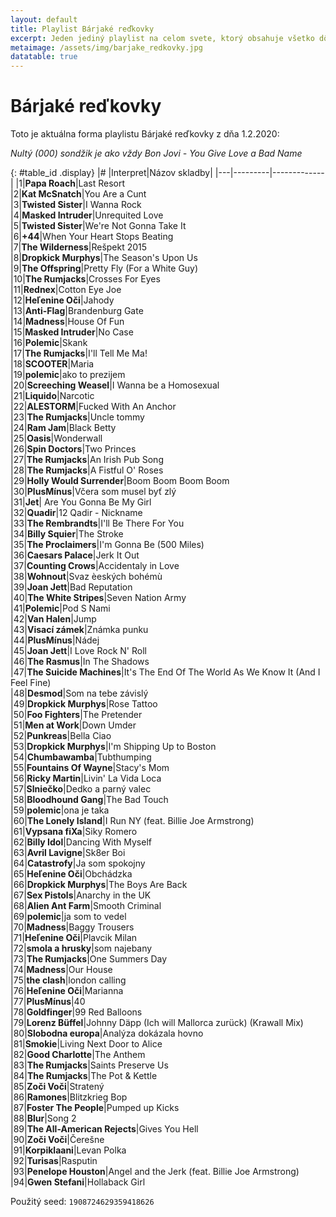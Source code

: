 ```yaml
---
layout: default
title: Playlist Bárjaké reďkovky
excerpt: Jeden jediný playlist na celom svete, ktorý obsahuje všetko dôležité. Iné sú zbytočné.
metaimage: /assets/img/barjake_redkovky.jpg
datatable: true
---
```

# Bárjaké reďkovky
Toto je aktuálna forma playlistu Bárjaké reďkovky z dňa 1.2.2020:  

*Nultý (000) sondžik je ako vždy Bon Jovi - You Give Love a Bad Name*  


{: #table_id .display}
|#  |Interpret|Názov skladby|
|---|---------|-------------|
|1|**Papa Roach**|Last Resort  
|2|**Kat McSnatch**|You Are a Cunt  
|3|**Twisted Sister**|I Wanna Rock  
|4|**Masked Intruder**|Unrequited Love  
|5|**Twisted Sister**|We're Not Gonna Take It  
|6|**+44**|When Your Heart Stops Beating  
|7|**The Wilderness**|Rešpekt 2015  
|8|**Dropkick Murphys**|The Season's Upon Us  
|9|**The Offspring**|Pretty Fly (For a White Guy)  
|10|**The Rumjacks**|Crosses For Eyes  
|11|**Rednex**|Cotton Eye Joe  
|12|**Heľenine Oči**|Jahody  
|13|**Anti-Flag**|Brandenburg Gate  
|14|**Madness**|House Of Fun  
|15|**Masked Intruder**|No Case  
|16|**Polemic**|Skank  
|17|**The Rumjacks**|I'll Tell Me Ma!  
|18|**SCOOTER**|Maria  
|19|**polemic**|ako to prezijem  
|20|**Screeching Weasel**|I Wanna be a Homosexual  
|21|**Liquido**|Narcotic  
|22|**ALESTORM**|Fucked With An Anchor  
|23|**The Rumjacks**|Uncle tommy  
|24|**Ram Jam**|Black Betty  
|25|**Oasis**|Wonderwall  
|26|**Spin Doctors**|Two Princes  
|27|**The Rumjacks**|An Irish Pub Song  
|28|**The Rumjacks**|A Fistful O' Roses  
|29|**Holly Would Surrender**|Boom Boom Boom Boom  
|30|**PlusMínus**|Včera som musel byť zlý  
|31|**Jet**| Are You Gonna Be My Girl  
|32|**Quadir**|12 Qadir - Nickname  
|33|**The Rembrandts**|I'll Be There For You  
|34|**Billy Squier**|The Stroke  
|35|**The Proclaimers**|I'm Gonna Be (500 Miles)  
|36|**Caesars Palace**|Jerk It Out  
|37|**Counting Crows**|Accidentaly in Love  
|38|**Wohnout**|Svaz èeských bohémù  
|39|**Joan Jett**|Bad Reputation  
|40|**The White Stripes**|Seven Nation Army  
|41|**Polemic**|Pod S Nami  
|42|**Van Halen**|Jump  
|43|**Visací zámek**|Známka punku  
|44|**PlusMínus**|Nádej  
|45|**Joan Jett**|I Love Rock N' Roll  
|46|**The Rasmus**|In The Shadows  
|47|**The Suicide Machines**|It's The End Of The World As We Know It (And I Feel Fine)  
|48|**Desmod**|Som na tebe závislý  
|49|**Dropkick Murphys**|Rose Tattoo  
|50|**Foo Fighters**|The Pretender  
|51|**Men at Work**|Down Umder  
|52|**Punkreas**|Bella Ciao  
|53|**Dropkick Murphys**|I'm Shipping Up to Boston  
|54|**Chumbawamba**|Tubthumping  
|55|**Fountains Of Wayne**|Stacy's Mom  
|56|**Ricky Martin**|Livin' La Vida Loca  
|57|**Slniečko**|Dedko a parný valec  
|58|**Bloodhound Gang**|The Bad Touch  
|59|**polemic**|ona je taka  
|60|**The Lonely Island**|I Run NY (feat. Billie Joe Armstrong)  
|61|**Vypsana fiXa**|Siky Romero  
|62|**Billy Idol**|Dancing With Myself  
|63|**Avril Lavigne**|Sk8er Boi  
|64|**Catastrofy**|Ja som spokojny  
|65|**Heľenine Oči**|Obchádzka  
|66|**Dropkick Murphys**|The Boys Are Back  
|67|**Sex Pistols**|Anarchy in the UK  
|68|**Alien Ant Farm**|Smooth Criminal  
|69|**polemic**|ja som to vedel  
|70|**Madness**|Baggy Trousers  
|71|**Heľenine Oči**|Plavcik Milan  
|72|**smola a hrusky**|som najebany  
|73|**The Rumjacks**|One Summers Day  
|74|**Madness**|Our House  
|75|**the clash**|london calling  
|76|**Heľenine Oči**|Marianna  
|77|**PlusMínus**|40  
|78|**Goldfinger**|99 Red Balloons  
|79|**Lorenz Büffel**|Johnny Däpp (Ich will Mallorca zurück) (Krawall Mix)  
|80|**Slobodna europa**|Analýza dokázala hovno  
|81|**Smokie**|Living Next Door to Alice  
|82|**Good Charlotte**|The Anthem  
|83|**The Rumjacks**|Saints Preserve Us  
|84|**The Rumjacks**|The Pot & Kettle  
|85|**Zoči Voči**|Stratený  
|86|**Ramones**|Blitzkrieg Bop  
|87|**Foster The People**|Pumped up Kicks  
|88|**Blur**|Song 2  
|89|**The All-American Rejects**|Gives You Hell  
|90|**Zoči Voči**|Čerešne  
|91|**Korpiklaani**|Levan Polka  
|92|**Turisas**|Rasputin  
|93|**Penelope Houston**|Angel and the Jerk (feat. Billie Joe Armstrong)  
|94|**Gwen Stefani**|Hollaback Girl  



Použitý seed: ```1908724629359418626```
